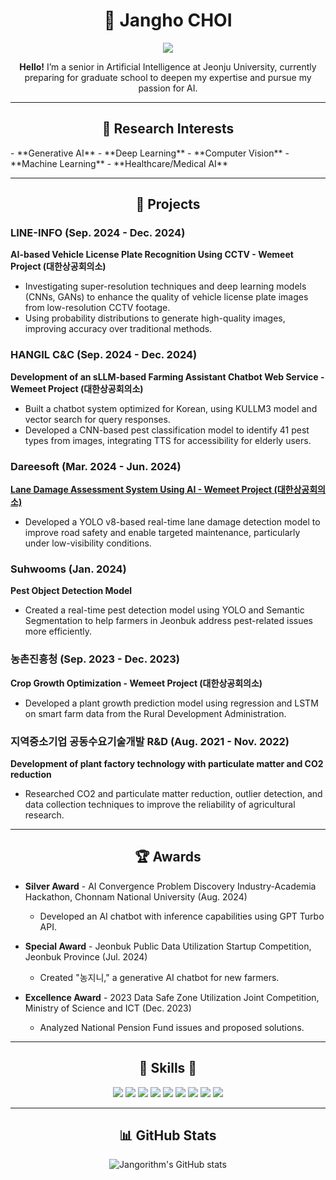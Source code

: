 <h1 align="center">👋 Jangho CHOI </h1>

<p align="center">
    <img src="https://img.shields.io/badge/2021.03-Jeonju University AI Major-0099CC?style=for-the-badge"/> 
</p>

<p align="center">
    <strong>Hello!</strong> I’m a senior in Artificial Intelligence at Jeonju University, currently preparing for graduate school to deepen my expertise and pursue my passion for AI.
</p>


---

<h2 align="center">📌 Research Interests</h2>
- **Generative AI**
- **Deep Learning**
- **Computer Vision**
- **Machine Learning**
- **Healthcare/Medical AI**

---

<h2 align="center">💼 Projects</h2>

### LINE-INFO (Sep. 2024 - Dec. 2024)
**AI-based Vehicle License Plate Recognition Using CCTV - Wemeet Project (대한상공회의소)**
- Investigating super-resolution techniques and deep learning models (CNNs, GANs) to enhance the quality of vehicle license plate images from low-resolution CCTV footage.
- Using probability distributions to generate high-quality images, improving accuracy over traditional methods.

### HANGIL C&C (Sep. 2024 - Dec. 2024)
**Development of an sLLM-based Farming Assistant Chatbot Web Service - Wemeet Project (대한상공회의소)**
- Built a chatbot system optimized for Korean, using KULLM3 model and vector search for query responses.
- Developed a CNN-based pest classification model to identify 41 pest types from images, integrating TTS for accessibility for elderly users.

### Dareesoft (Mar. 2024 - Jun. 2024)

**[Lane Damage Assessment System Using AI - Wemeet Project (대한상공회의소)](https://github.com/Jangorithm/Damaged-Lane-Marking-Classification)**
- Developed a YOLO v8-based real-time lane damage detection model to improve road safety and enable targeted maintenance, particularly under low-visibility conditions.

### Suhwooms (Jan. 2024)
**Pest Object Detection Model**
- Created a real-time pest detection model using YOLO and Semantic Segmentation to help farmers in Jeonbuk address pest-related issues more efficiently.

### 농촌진흥청 (Sep. 2023 - Dec. 2023)
**Crop Growth Optimization - Wemeet Project (대한상공회의소)**
- Developed a plant growth prediction model using regression and LSTM on smart farm data from the Rural Development Administration.

### 지역중소기업 공동수요기술개발 R&D (Aug. 2021 - Nov. 2022)
**Development of plant factory technology with particulate matter and CO2 reduction**
- Researched CO2 and particulate matter reduction, outlier detection, and data collection techniques to improve the reliability of agricultural research.

---

<h2 align="center">🏆 Awards</h2>

- **Silver Award** - AI Convergence Problem Discovery Industry-Academia Hackathon, Chonnam National University (Aug. 2024)
    - Developed an AI chatbot with inference capabilities using GPT Turbo API.

- **Special Award** - Jeonbuk Public Data Utilization Startup Competition, Jeonbuk Province (Jul. 2024)
    - Created "농지니," a generative AI chatbot for new farmers.

- **Excellence Award** - 2023 Data Safe Zone Utilization Joint Competition, Ministry of Science and ICT (Dec. 2023)
    - Analyzed National Pension Fund issues and proposed solutions.

---

<h2 align="center">🐡 Skills 🐡</h2>
<p align="center">
    <img src="https://img.shields.io/badge/Python-3776AB?style=for-the-badge&logo=Python&logoColor=ffdd54"/>
    <img src="https://img.shields.io/badge/Java-007396?style=for-the-badge&logo=Java&logoColor=white"/>
    <img src="https://img.shields.io/badge/SQL-4479A1?style=for-the-badge&logo=MySQL&logoColor=white"/>
    <img src="https://img.shields.io/badge/TensorFlow-FF6F00?style=for-the-badge&logo=TensorFlow&logoColor=white"/>
    <img src="https://img.shields.io/badge/PyTorch-EE4C2C?style=for-the-badge&logo=PyTorch&logoColor=white"/>
    <img src="https://img.shields.io/badge/Keras-D00000?style=for-the-badge&logo=Keras&logoColor=white"/>
    <img src="https://img.shields.io/badge/Pandas-150458?style=for-the-badge&logo=Pandas&logoColor=white"/>
    <img src="https://img.shields.io/badge/Numpy-013243?style=for-the-badge&logo=Numpy&logoColor=white"/>
    <img src="https://img.shields.io/badge/Matplotlib-11557C?style=for-the-badge&logo=Matplotlib&logoColor=white"/>
</p>

---

<h2 align="center">📊 GitHub Stats</h2>
<p align="center">
    <img src="https://github-readme-stats.vercel.app/api?username=Jangorithm&show_icons=true&theme=radical" alt="Jangorithm's GitHub stats"/>
</p>

